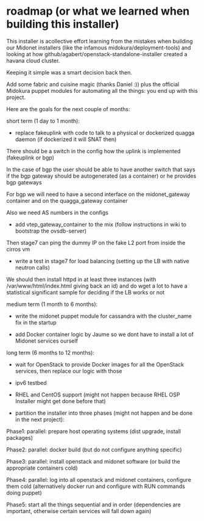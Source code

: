 roadmap (or what we learned when building this installer)
=========================================================

This installer is acollective effort learning from the mistakes when building our Midonet installers (like the infamous midokura/deployment-tools) and looking at how github/agabert/openstack-standalone-installer created a havana cloud cluster.

Keeping it simple was a smart decision back then.

Add some fabric and cuisine magic (thanks Daniel :)) plus the official Midokura puppet modules for automating all the things: you end up with this project.

Here are the goals for the next couple of months:

short term (1 day to 1 month):

- replace fakeuplink with code to talk to a physical or dockerized quagga daemon (if dockerized it will SNAT then)

There should be a switch in the config how the uplink is implemented (fakeuplink or bgp)

In the case of bgp the user should be able to have another switch that says if the bgp gateway should be autogenerated (as a container) or he provides bgp gateways

For bgp we will need to have a second interface on the midonet_gateway container and on the quagga_gateway container

Also we need AS numbers in the configs

- add vtep_gateway_container to the mix (follow instructions in wiki to bootstrap the ovsdb-server)

Then stage7 can ping the dummy IP on the fake L2 port from inside the cirros vm

- write a test in stage7 for load balancing (setting up the LB with native neutron calls)

We should then install httpd in at least three instances (with /var/www/html/index.html giving back an id) and do wget a lot to have a statistical significant sample for deciding if the LB works or not

medium term (1 month to 6 months):

- write the midonet puppet module for cassandra with the cluster_name fix in the startup

- add Docker container logic by Jaume so we dont have to install a lot of Midonet services ourself

long term (6 months to 12 months):

- wait for OpenStack to provide Docker images for all the OpenStack services, then replace our logic with those

- ipv6 testbed

- RHEL and CentOS support (might not happen because RHEL OSP Installer might get done before that)

- partition the installer into three phases (might not happen and be done in the next project):

Phase1: parallel: prepare host operating systems (dist upgrade, install packages)

Phase2: parallel: docker build (but do not configure anything specific)

Phase3: parallel: install openstack and midonet software (or build the appropriate containers cold)

Phase4: parallel: log into all openstack and midonet containers, configure them cold (alternatively docker run and configure with RUN commands doing puppet)

Phase5: start all the things sequential and in order (dependencies are important, otherwise certain services will fall down again)

